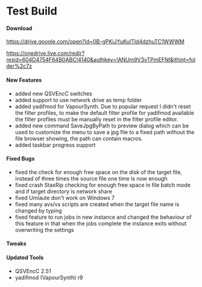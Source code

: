 # Test Build

#### Download

https://drive.google.com/open?id=0B-gPKiJYuKuITld4dzhuTC1WWWM

https://onedrive.live.com/redir?resid=604D4754F64B0ABC!4140&authkey=!ANUm9V3vTPmEFNI&ithint=folder%2c7z

#### New Features

- added new QSVEncC switches
- added support to use network drive as temp folder
- added yadifmod for VapourSynth. Due to popular request I didn't reset the filter profiles, to make the default filter profile for yadifmod available the filter profiles must be manually reset in the filter profile editor.
- added new command SaveJpgByPath to preview dialog which can be used to customize the menu to save a jpg file to a fixed path without the file browser showing, the path can contain macros.
- added taskbar progress support

#### Fixed Bugs

- fixed the check for enough free space on the disk of the target file, instead of three times the source file one time is now enough
- fixed crash StaxRip checking for enough free space in file batch mode and if target directory is network share
- fixed Umlaute don't work on Windows 7
- fixed many avs/vs scripts are created when the target file name is changed by typing
- fixed feature to run jobs in new instance and changed the behaviour of this feature in that when the jobs complete the instance exits without overwriting the settings

#### Tweaks



#### Updated Tools

- QSVEncC 2.51
- yadifmod (VapourSynth) r9